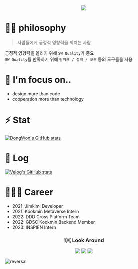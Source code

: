 <div align="center">
  <img src="https://capsule-render.vercel.app/api?type=waving&color=C0C0C0&height=300&section=header&text=Welcome%20to%20Dongwon's%20Github!&animation=fadeIn&fontSize=50" />
</div>

# 🤟🏻 philosophy
> 사람들에게 긍정적 영향력을 끼치는 사람

긍정적 영향력을 올리기 위해 `SW Quality`가 중요    
`SW Quality`를 만족하기 위해 `팀워크 / 설계 / 코드` 등의 도구들을 사용

# 💭 I'm focus on..
- design more than code
- cooperation more than technology


# ⚡️ Stat
[![DongWon's GitHub stats](https://github-readme-stats.vercel.app/api?username=EastWon0103&include_all_commits=true&show_icons=true&theme=graywhite)](https://github.com/EastWon0103/github-readme-stats)


# 📝 Log
[![Velog's GitHub stats](https://velog-readme-stats.vercel.app/api/list?name=dongwon0103)](https://velog.io/@dongwon0103) 


# 👨🏻‍💻 Career
- 2021: Jimkimi Developer
- 2021: Kookmin Metaverse Intern
- 2022: DDD Cross Platform Team
- 2022: GDSC Kookmin Backend Member
- 2023: INSPIEN Intern


<div align="center"><h3>👇🏼 Look Around </h3></div>
<div align="center">
  <a href="https://velog.io/@dongwon0103" target="_blank"><img src="https://img.shields.io/badge/velog-20C997?style=flat-square&logo=Velog&logoColor=white"/></a>
  <a href="https://www.instagram.com/2ast._.one/" target="_blank"><img src="https://img.shields.io/badge/instagram-E4405F?style=flat-square&logo=Instagram&logoColor=white"/></a>
  <a href="mailto:dongwon000103@gmail.com" target="_blank"><img src="https://img.shields.io/badge/gmail-EA4335?style=flat-square&logo=Gmail&logoColor=white"/></a>
</div>


![reversal](https://capsule-render.vercel.app/api?type=waving&section=footer&color=C0C0C0&height=300)
